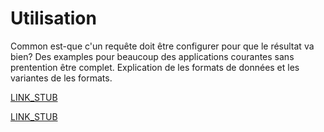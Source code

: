 Utilisation
===========

Common est-que c'un requête doit être configurer pour que le résultat va bien?
Des examples pour beaucoup des applications courantes sans prentention être complet.
Explication de les formats de données et les variantes de les formats.

[LINK_STUB](formats.md)

[LINK_STUB](turbo.md)

<!--
[uMap](umap.md)  
Purement des données et géométries pour créer une carte thématique avec [uMap](https://umap.openstreetmap.fr/).

[JOSM](josm.md)  
Des données d'OpenStreetMap dans leur form traditionelle:
necessaire pour les editier avec JOSM.

[QGIS](qgis.md)  
Plus de possibilites de combiner des données d'OpenStreetMap avec autre données:
Mettre les données d'OpenStreetMap dans QGIS.

[Feuilles de calcul](csv.md)  
Pour beaucoup des applications on veut une feuille de calcul avec ou sans les coordonées
pour qu'on peut la mettre dans un tableur.
Vue globale sur des variantes disponibles.

[Osmoscope et MapRoulette](osmoscope.md)  
Overpass API dans le back-end d'une site web:
Des requêtes pour systèmes courantes.

[OpenLayers et Leaflet](openlayers.md)  
Overpass API dans le back-end d'une site web:
Mettre en place une site web spatiale comme [OpenLevelUp](https://openlevelup.net/).
On ça peut faire en emprutant Overpass API par OpenLayers ou Leaflet.

[Scripts](scripts.md)  
L'Overpass API permet de requêter automatisément par des scripts.
Il faut faire attention à quelque particularités.

[Diffs](diffs.md)  
Le format special de diff et de diff augmenté pour poursuivre des changes.
-->
